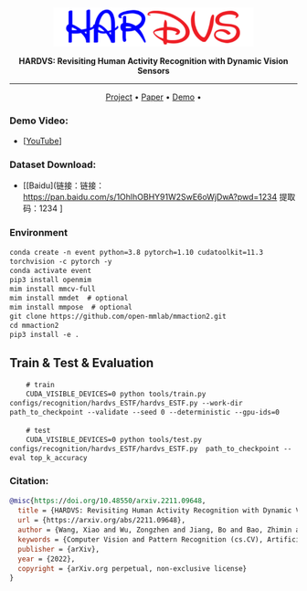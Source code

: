 <div align="center">

<img src="https://github.com/Event-AHU/HARDVS/blob/main/figures/HARDVS_logo.png" width="350px">
  
**HARDVS: Revisiting Human Activity Recognition with Dynamic Vision Sensors**

------

<p align="center">
  <a href="https://sites.google.com/view/hardvs/">Project</a> •
  <a href="https://arxiv.org/abs/2211.09648">Paper</a> • 
  <a href="https://youtu.be/AgYjh-pfUT0">Demo</a> •
</p>

</div>




### Demo Video: 
* [[YouTube](https://youtu.be/_ROv09rvi2k)]


### Dataset Download: 
* [[Baidu](链接：链接：https://pan.baidu.com/s/1OhlhOBHY91W2SwE6oWjDwA?pwd=1234 
提取码：1234 ] 

### Environment 
```
conda create -n event python=3.8 pytorch=1.10 cudatoolkit=11.3 torchvision -c pytorch -y
conda activate event
pip3 install openmim
mim install mmcv-full
mim install mmdet  # optional
mim install mmpose  # optional
git clone https://github.com/open-mmlab/mmaction2.git
cd mmaction2
pip3 install -e .

```

## Train & Test & Evaluation
```
    # train
    CUDA_VISIBLE_DEVICES=0 python tools/train.py configs/recognition/hardvs_ESTF/hardvs_ESTF.py --work-dir path_to_checkpoint --validate --seed 0 --deterministic --gpu-ids=0

    # test
    CUDA_VISIBLE_DEVICES=0 python tools/test.py configs/recognition/hardvs_ESTF/hardvs_ESTF.py  path_to_checkpoint --eval top_k_accuracy

```



### Citation: 
```bibtex
@misc{https://doi.org/10.48550/arxiv.2211.09648,
  title = {HARDVS: Revisiting Human Activity Recognition with Dynamic Vision Sensors},
  url = {https://arxiv.org/abs/2211.09648},
  author = {Wang, Xiao and Wu, Zongzhen and Jiang, Bo and Bao, Zhimin and Zhu, Lin and Li, Guoqi and Wang, Yaowei and Tian, Yonghong},
  keywords = {Computer Vision and Pattern Recognition (cs.CV), Artificial Intelligence (cs.AI), Neural and Evolutionary Computing (cs.NE), FOS: Computer and information sciences, FOS: Computer and information sciences},
  publisher = {arXiv},
  year = {2022},
  copyright = {arXiv.org perpetual, non-exclusive license}
}
```

